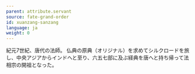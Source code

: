 ```yaml
---
parent: attribute.servant
source: fate-grand-order
id: xuanzang-sanzang
language: ja
weight: 0
---
```


紀元7世紀、唐代の法師。
仏典の原典（オリジナル）を求めてシルクロードを旅し、中央アジアからインドへと至り、六五七部に及ぶ経典を唐へと持ち帰って法相宗の開祖となった。
